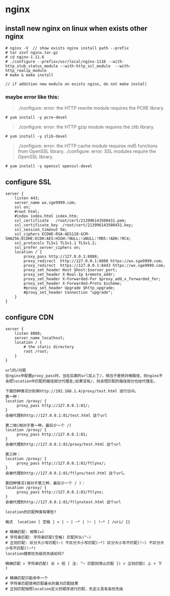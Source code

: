 # nginx

## install new nginx on linux when exists other nginx

```
# nginx -V  // show exists nginx install path --prefix
# tar zxvf nginx.tar.gz
# cd nginx-1.11.6
# ./configure --prefix=/usr/local/nginx-1116 --with-http_stub_status_module --with-http_ssl_module  --with-http_realip_module
# make & make install

// if addition new module on exists nginx, do not make install

```

### maybe error like this:
> ./configure: error: the HTTP rewrite module requires the PCRE library.
```
# yum install -y pcre-devel  
```

> ./configure: error: the HTTP gzip module requires the zlib library.
```
# yum install -y zlib-devel  
```

> ./configure: error: the HTTP cache module requires md5 functions from OpenSSL library.
>  ./configure: error: SSL modules require the OpenSSL library.
```
# yum install -y openssl openssl-devel  
```

## configure SSL
```
server {
    listen 443;
    server_name wx.sge9999.com;
    ssl on;
    #root html;
    #index index.html index.htm;
    ssl_certificate   /root/cert/213996143500431.pem;
    ssl_certificate_key  /root/cert/213996143500431.key;
    ssl_session_timeout 5m;
    ssl_ciphers ECDHE-RSA-AES128-GCM-SHA256:ECDHE:ECDH:AES:HIGH:!NULL:!aNULL:!MD5:!ADH:!RC4;
    ssl_protocols TLSv1 TLSv1.1 TLSv1.2;
    ssl_prefer_server_ciphers on;
    location / {
        proxy_pass http://127.0.0.1:8888;
        proxy_redirect  http://127.0.0.1:8888 https://wx.sge9999.com;
        proxy_redirect  https://127.0.0.1:8443 https://wx.sge9999.com;
        proxy_set_header Host $host:$server_port;
        proxy_set_header X-Real-Ip $remote_addr;
        proxy_set_header X-Forwarded-For $proxy_add_x_forwarded_for;
        proxy_set_header X-Forwarded-Proto $scheme;
        #proxy_set_header Upgrade $http_upgrade;
        #proxy_set_header Connection "upgrade";
    }
}
```

## configure CDN
```
server {
    listen 8888;
    server_name localhost;
    location / {
		# the static directory
        root /root;
    }
}

```

```
url的/问题
在nginx中配置proxy_pass时，当在后面的url加上了/，相当于是绝对根路径，则nginx不会把location中匹配的路径部分代理走;如果没有/，则会把匹配的路径部分也给代理走。
 
下面四种情况分别用http://192.168.1.4/proxy/test.html 进行访问。
第一种：
location /proxy/ {
     proxy_pass http://127.0.0.1:81/;
}
会被代理到http://127.0.0.1:81/test.html 这个url
 
第二咱(相对于第一种，最后少一个 /)
location /proxy/ {
     proxy_pass http://127.0.0.1:81;
}
会被代理到http://127.0.0.1:81/proxy/test.html 这个url
 
第三种：
location /proxy/ {
     proxy_pass http://127.0.0.1:81/ftlynx/;
}
会被代理到http://127.0.0.1:81/ftlynx/test.html 这个url。
 
第四种情况(相对于第三种，最后少一个 / )：
location /proxy/ {
     proxy_pass http://127.0.0.1:81/ftlynx;
}
会被代理到http://127.0.0.1:81/ftlynxtest.html 这个url
```

```
location的匹配种类有哪些?

格式  location [ 空格 | = | ~ | ~* | !~ | !~* ] /uri/ {}

# 精确匹配: 相等(=)
# 字符串匹配: 字符串匹配(空格) 匹配开头(^~)
# 正则匹配: 区分大小写匹配(~) 不区分大小写匹配(~*) 区分大小写不匹配(!~) 不区分大小写不匹配(!~*)
location搜索优先级优先级如何?

精确匹配 > 字符串匹配( 长 > 短 [ 注: ^~ 匹配则停止匹配 ]) > 正则匹配( 上 > 下 )

# 精确匹配只能命中一个
# 字符串匹配使用匹配最长的最为匹配结果
# 正则匹配按照location定义的顺序进行匹配，先定义具有高优先级
```

